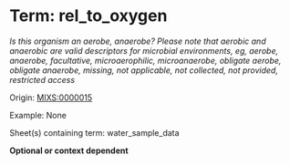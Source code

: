 # Term: rel_to_oxygen

*Is this organism an aerobe, anaerobe? Please note that aerobic and anaerobic are valid descriptors for microbial environments, eg, aerobe, anaerobe, facultative, microaerophilic, microanaerobe, obligate aerobe, obligate anaerobe, missing, not applicable, not collected, not provided, restricted access*

Origin: [MIXS:0000015](https://w3id.org/mixs/0000015)

Example: None

Sheet(s) containing term: water_sample_data

**Optional or context dependent**